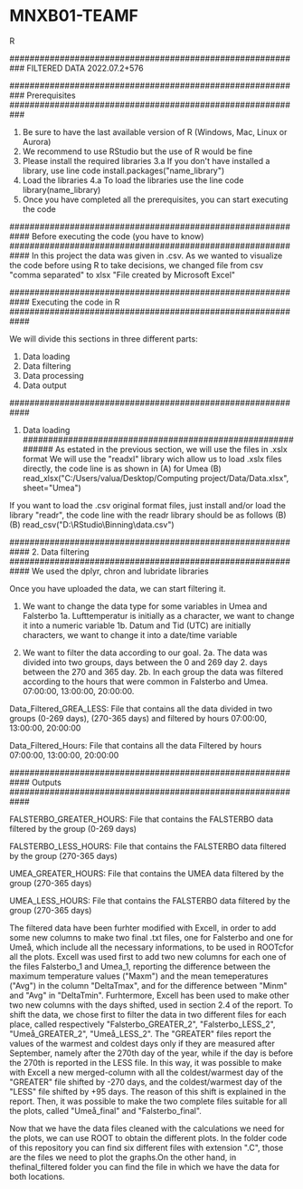 # MNXB01-TEAMF

R

###########################################################
FILTERED DATA
2022.07.2+576

###########################################################
Prerequisites
###########################################################

1. Be sure to have the last available version of R (Windows, Mac, Linux or Aurora) 
2. We recommend to use RStudio but the use of R would be fine 
3. Please install the required libraries 
  3.a If you don't have installed a library, use line code install.packages("name_library")
4. Load the libraries
  4.a To load the libraries use the line code library(name_library) 
6. Once you have completed all the prerequisites, you can start executing the code

############################################################
Before executing the code (you have to know) 
############################################################
In this project the data was given in .csv.
As we wanted to visualize the code before using R to take decisions, we changed file from csv "comma separated" to xlsx "File created by Microsoft Excel"


############################################################
Executing the code in R
############################################################

We will divide this sections in three different parts: 
1. Data loading 
2. Data filtering 
3. Data processing 
4. Data output 

############################################################
1. Data loading 
############################################################
As estated in the previous section, we will use the files in .xslx format
We will use the "readxl" library wich allow us to load .xslx files directly, the code line is as shown in (A) for Umea
(B) read_xlsx("C:/Users/valua/Desktop/Computing project/Data/Data.xlsx", sheet="Umea")



If you want to load the .csv original format files, just install and/or load the library "readr", the code line with the readr library should be as follows (B)
(B) read_csv("D:\\RStudio\\Binning\\data.csv") 

############################################################
2. Data filtering
############################################################
We used the dplyr, chron and lubridate libraries 

Once you have uploaded the data, we can start filtering it. 

1.  We want to change the data type for some variables in Umea and Falsterbo 
    1a. Lufttemperatur is initially as a character, we want to change it into a numeric variable
    1b. Datum and Tid (UTC) are initially characters, we want to change it into a date/time variable 
  
2.  We want to filter the data according to our goal. 
    2a. The data was divided into two groups, days between the 0 and 269 day 2. days between the 270 and 365 day. 
    2b. In each group the data was filtered according to the hours that were common in Falsterbo and Umea. 07:00:00, 13:00:00, 20:00:00.
    


Data_Filtered_GREA_LESS:
File that contains all the data divided in two groups (0-269 days), (270-365 days) and filtered by hours 07:00:00, 13:00:00, 20:00:00

Data_Filtered_Hours:
File that contains all the data Filtered by hours 07:00:00, 13:00:00, 20:00:00

############################################################
Outputs
############################################################

FALSTERBO_GREATER_HOURS: 
File that contains the FALSTERBO data filtered by the group (0-269 days)  

FALSTERBO_LESS_HOURS: 
File that contains the FALSTERBO data filtered by the group (270-365 days)  

UMEA_GREATER_HOURS: 
File that contains the UMEA data filtered by the group (270-365 days) 

UMEA_LESS_HOURS: 
File that contains the FALSTERBO data filtered by the group (270-365 days)  


The filtered data have been furhter modified with Excell, in order to add some new columns to make two final .txt files, one for Falsterbo and one for Umeå, which include all the necessary informations, to be used in ROOTcfor all the plots. Excell was used first to add two new columns for each one of the files Falsterbo_1 and Umea_1, reporting the difference between the maximum temperature values ("Maxm") and the mean temeperatures ("Avg") in the column "DeltaTmax", and for the difference between "Minm" and "Avg" in "DeltaTmin". Furhtermore, Excell has been used to make other two new columns with the days shifted, used in section 2.4 of the report. To shift the data, we chose first to filter the data in two different files for each place, called respectively "Falsterbo_GREATER_2", "Falsterbo_LESS_2", "Umeå_GREATER_2", "Umeå_LESS_2". The "GREATER" files report the values of the warmest and coldest days only if they are measured after September, namely after the 270th day of the year, while if the day is before the 270th is reported in the LESS file. In this way, it was possible to make with Excell a new merged-column with all the coldest/warmest day of the "GREATER" file shifted by -270 days, and the coldest/warmest day of the "LESS" file shifted by +95 days. The reason of this shift is explained in the report. Then, it was possible to make the two complete files suitable for all the plots, called "Umeå_final" and "Falsterbo_final".

Now that we have the data files cleaned with the calculations we need for the plots, we can use ROOT to obtain the different plots. In the folder code of this repository you can find six different files with extension ".C", those are the files we need to plot the graphs.On the other hand, in thefinal_filtered folder you can find the file in which we have the data for both locations.










